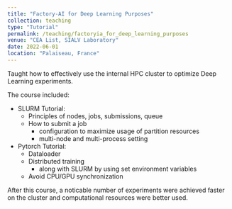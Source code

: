 ```yaml
---
title: "Factory-AI for Deep Learning Purposes"
collection: teaching
type: "Tutorial"
permalink: /teaching/factoryia_for_deep_learning_purposes
venue: "CEA List, SIALV Laboratory"
date: 2022-06-01
location: "Palaiseau, France"
---
```


Taught how to effectively use the internal HPC cluster to optimize Deep Learning experiments.

The course included:
- SLURM Tutorial:
    - Principles of nodes, jobs, submissions, queue
    - How to submit a job
        - configuration to maximize usage of partition resources
        - multi-node and multi-process setting
- Pytorch Tutorial:
    - Dataloader
    - Distributed training
        - along with SLURM by using set environment variables 
    - Avoid CPU/GPU synchronization

After this course, a noticable number of experiments were achieved faster on the cluster and computational resources were better used. 
